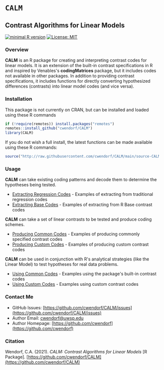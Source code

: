 
# `CALM` 

## Contrast Algorithms for Linear Models

[![minimal R version](https://img.shields.io/badge/R%3E%3D-3.6.2-6666ff.svg)](https://cran.r-project.org/)
[![License: MIT](https://img.shields.io/badge/License-MIT-blue.svg)](https://opensource.org/licenses/MIT)

### Overview

**CALM** is an R package for creating and interpreting contrast codes for linear models. It is an extension of the built-in contrast specifications in R and inspired by Venables's **codingMatrices** package, but it includes codes not available in other packages. In addition to providing contrast specifications, it includes functions for directly converting hypothesized differences (contrasts) into linear model codes (and vice versa).

### Installation

This package is not currently on CRAN, but can be installed and loaded using these R commands

``` r
if (!require(remotes)) install.packages("remotes")
remotes::install_github("cwendorf/CALM")
library(CALM)
```

If you do not wish a full install, the latest functions can be made available using these R commands:

```r
source("http://raw.githubusercontent.com/cwendorf/CALM/main/source-CALM.R")
```

### Usage

**CALM** can take existing coding patterns and decode them to determine the hypotheses being tested. 

- [Extracting Regression Codes](./docs/extractingRegressionCodes.md) - Examples of extracting from traditional regression codes
- [Extracting Base Codes](./docs/extractingBaseCodes.md) - Examples of extracting from R Base contrast codes

**CALM** can take a set of linear contrasts to be tested and produce coding schemes. 

- [Producing Common Codes](./docs/producingCommonCodes.md) - Examples of producing commonly specified contrast codes 
- [Producing Custom Codes](./docs/producingCustomCodes.md) - Examples of producing custom contrast codes

**CALM** can be used in conjunction with R's analytical strategies (like the Linear Model) to test hypotheses for real data problems.

- [Using Common Codes](./docs/usingCommonCodes.md) - Examples using the package's built-in contrast codes
- [Using Custom Codes](./docs/usingCustomCodes.md) - Examples using custom contrast codes

### Contact Me

- GitHub Issues: [https://github.com/cwendorf/CALM/issues](https://github.com/cwendorf/CALM/issues) 
- Author Email: [cwendorf@uwsp.edu](mailto:cwendorf@uwsp.edu)
- Author Homepage: [https://github.com/cwendorf](https://github.com/cwendorf)

### Citation

Wendorf, C.A. (2021). *CALM: Contrast Algorithms for Linear Models* [R Package]. [https://github.com/cwendorf/CALM](https://github.com/cwendorf/CALM)
